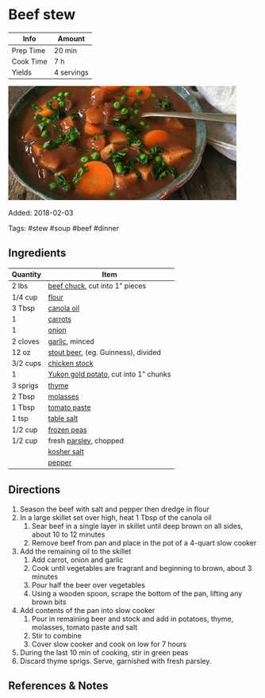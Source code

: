 # Beef stew

| Info      | Amount     |
| --------- | ---------- |
| Prep Time | 20 min     |
| Cook Time | 7 h        |
| Yields    | 4 servings |

![Beef stew](../_assets/beef-stew.jpg)

Added: 2018-02-03

Tags: #stew #soup #beef #dinner

## Ingredients

| Quantity | Item                                                               |
| -------- | ------------------------------------------------------------------ |
| 2 lbs    | [beef chuck](../_ingredients/beef-chuck.md), cut into 1" pieces    |
| 1/4 cup  | [flour](../_ingredients/flour.md)                                  |
| 3 Tbsp   | [canola oil](../_ingredients/canola-oil.md)                        |
| 1        | [carrots](../_ingredients/carrot.md)                               |
| 1        | [onion](../_ingredients/onion.md)                                  |
| 2 cloves | [garlic](../_ingredients/garlic.md), minced                        |
| 12 oz    | [stout beer](../_ingredients/beer.md), (eg. Guinness), divided     |
| 3/2 cups | [chicken stock](../_ingredients/chicken-stock.md)                  |
| 1        | [Yukon gold potato](../_ingredients/potato.md), cut into 1" chunks |
| 3 sprigs | [thyme](../_ingredients/thyme.md)                                  |
| 2 Tbsp   | [molasses](../_ingredients/molasses.md)                            |
| 1 Tbsp   | [tomato paste](../_ingredients/tomato-paste.md)                    |
| 1 tsp    | [table salt](../_ingredients/table-salt.md)                        |
| 1/2 cup  | [frozen peas](../_ingredients/peas.md)                             |
| 1/2 cup  | fresh [parsley](../_ingredients/parsley.md), chopped               |
|          | [kosher salt](../_ingredients/kosher-salt.md)                      |
|          | [pepper](../_ingredients/pepper.md)                                |

## Directions

1. Season the beef with salt and pepper then dredge in flour
2. In a large skillet set over high, heat 1 Tbsp of the canola oil
    1. Sear beef in a single layer in skillet until deep brown on all sides, about 10 to 12 minutes
    2. Remove beef from pan and place in the pot of a 4-quart slow cooker
3. Add the remaining oil to the skillet
    1. Add carrot, onion and garlic
    2. Cook until vegetables are fragrant and beginning to brown, about 3 minutes
    3. Pour half the beer over vegetables
    4. Using a wooden spoon, scrape the bottom of the pan, lifting any brown bits
4. Add contents of the pan into slow cooker
    1. Pour in remaining beer and stock and add in potatoes, thyme, molasses, tomato paste and salt
    2. Stir to combine
    3. Cover slow cooker and cook on low for 7 hours
5. During the last 10 min of cooking, stir in green peas
6. Discard thyme sprigs. Serve, garnished with fresh parsley.

## References & Notes

[^1]: [Original recipe](http://www.foodnetwork.ca/recipe/slow-cooker-canadian-stout-and-alberta-beef-stew/20790/)

